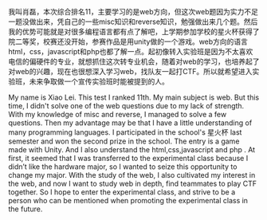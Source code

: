 我叫肖磊，本次综合排名11，主要学习的是web方向，但这次web题因为实力不足一题没做出来，凭自己的一些misc知识和reverse知识，勉强做出来几个题。然后我的优势可能就是对很多编程语言都有点了解吧，上学期参加学校的星火杯获得了院二等奖，校赛还没开始，参赛作品是用unity做的一个游戏。web方向的语言html，css，javascript和php也都了解一点。起初像转入实验班是因为不太喜欢电信的偏硬件的专业，就想抓住这次转专业机会，随着对web的学习，也培养起了对web的兴趣，现在也很想深入学习web，找队友一起打CTF。所以就希望进入实验班，未来争取做一个宣传实验班时能被提到的人。



My name is Xiao Lei. This test I ranked 11th. My main subject is web. But this time, I didn't solve one of the web questions due to my lack of strength. With my knowledge of misc and reverse, I managed to solve a few questions. Then my advantage may be that I have a little understanding of many programming languages. I participated in the school's 星火杯 last semester and won the second prize in the school. The entry is a game made with Unity. And I also understand the html,css,javascript and php . At first, it seemed that I was transferred to the experimental class because I didn’t like the hardware major, so I wanted to seize this opportunity to change my major. With the study of the web, I also cultivated my interest in the web, and now I want to study web in depth, find teammates to play CTF together. So I hope to enter the experimental class, and strive to be a person who can be mentioned when promoting the experimental class in the future.

